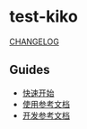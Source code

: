 # test-kiko

[CHANGELOG](./CHANGELOG.md)

## Guides

- [快速开始](./1.docs/guides/quickly_start.md)
- [使用参考文档](./1.docs/guides/reference.md)
- [开发参考文档](./1.docs/guides/dev_reference.md)
